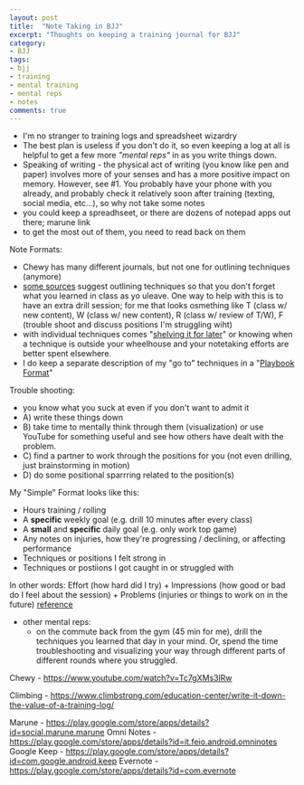 ```yaml
---
layout: post
title:  "Note Taking in BJJ"
excerpt: "Thoughts on keeping a training journal for BJJ"
category:
- BJJ
tags:
- bjj
- training
- mental training
- mental reps
- notes
comments: true
---
```


- I'm no stranger to training logs and spreadsheet wizardry
- The best plan is useless if you don't do it, so even keeping a log at all is helpful to get a few more *"mental reps"* in as you write things down.
- Speaking of writing - the physical act of writing (you know like pen and paper) involves more of your senses and has a more positive impact on memory.  However, see \#1.  You probably have your phone with you already, and probably check it relatively soon after training (texting, social media, etc...), so why not take some notes
- you could keep a spreadhseet, or there are dozens of notepad apps out there; marune link
- to get the most out of them, you need to read back on them


Note Formats:
- Chewy has many different journals, but not one for outlining techniques (anymore)
- [some sources](https://www.bjjselfhelp.com/taking-notes/) suggest outlining techniques so that you don't forget what you learned in class as yo uleave.  One way to help with this is to have an extra drill session; for me that looks osmething like T (class w/ new content), W (class w/ new content), R (class w/ review of T/W), F (trouble shoot and discuss positions I'm struggling wiht)
- with individual techniques comes "[shelving it for later](https://www.invertedgear.com/blogs/inverted-gear-blog/114574789-6-tips-for-taking-notes-in-jiu-jitsu)" or knowing when a technique is outside your wheelhouse and your notetaking efforts are better spent elsewhere.
- I do keep a separate description of my "go to" techniques in a "[Playbook Format](https://www.orlandobjj.com/uploads/2/1/1/9/21195504/belt_requirements.pdf)"

Trouble shooting:
- you know what you suck at even if you don't want to admit it
- A) write these things down
- B) take time to mentally think through them (visualization) or use YouTube for something useful and see how others have dealt with the problem.
- C) find a partner to work through the positions for you (not even drilling, just brainstorming in motion)
- D) do some positional sparrring related to the position(s)

My "Simple" Format looks like this:
- Hours training / rolling
- A **specific** weekly goal (e.g. drill 10 minutes after every class)
- A **small** and **specific** daily goal (e.g. only work top game)
- Any notes on injuries, how they're progressing / declining, or affecting performance
- Techniques or positions I felt strong in
- Techniques or postiions I got caught in or struggled with

In other words:  Effort (how hard did I try) + Impressions (how good or bad do I feel about the session) + Problems (injuries or things to work on in the future)
[reference](https://www.climbstrong.com/education-center/in-depth-how-to-keep-a-useful-training-log/)

- other mental reps:
  - on the commute back from the gym (45 min for me), drill the techniques you learned that day in your mind.  Or, spend the time troubleshooting and visualizing your way through different parts of different rounds where you struggled.


Chewy - https://www.youtube.com/watch?v=Tc7gXMs3lRw

Climbing - https://www.climbstrong.com/education-center/write-it-down-the-value-of-a-training-log/

Marune - https://play.google.com/store/apps/details?id=social.marune.marune
Omni Notes - https://play.google.com/store/apps/details?id=it.feio.android.omninotes
Google Keep - https://play.google.com/store/apps/details?id=com.google.android.keep
Evernote - https://play.google.com/store/apps/details?id=com.evernote